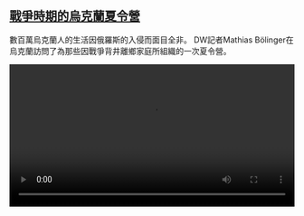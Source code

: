 <!--1661788022000-->
[戰爭時期的烏克蘭夏令營](https://www.dw.com/zh/%E6%88%B0%E7%88%AD%E6%99%82%E6%9C%9F%E7%9A%84%E7%83%8F%E5%85%8B%E8%98%AD%E5%A4%8F%E4%BB%A4%E7%87%9F/a-62963876)
------

<p>數百萬烏克蘭人的生活因俄羅斯的入侵而面目全非。 DW記者Mathias Bölinger在烏克蘭訪問了為那些因戰爭背井離鄉家庭所組織的一次夏令營。</small></p><video src="https://tvdownloaddw-a.akamaihd.net/dwtv_video/flv/vdt_zh/2022/bchi220829_001_uksommercampcnfin_01r_AVC_1280x720.mp4" controls style="width:100%"></video>

